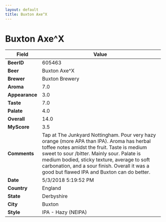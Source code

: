 ```yaml
---
layout: default
title: Buxton Axe^X
---
```


# Buxton Axe^X

| Field         | Value     |
|---------------|-----------|
| **BeerID** | 605463 |
| **Beer** | Buxton Axe^X |
| **Brewer** | Buxton Brewery |
| **Aroma** | 7.0 |
| **Appearance** | 3.0 |
| **Taste** | 7.0 |
| **Palate** | 4.0 |
| **Overall** | 14.0 |
| **MyScore** | 3.5 |
| **Comments** | Tap at The Junkyard Nottingham. Pour very hazy orange &#40;more APA than IPA&#41;. Aroma has herbal toffee notes amidst the fruit. Taste is medium sweet to sour /bitter. Mainly sour. Palate is medium bodied, sticky texture, average to soft carbonation, and a sour finish. Overall it was a good but flawed IPA and Buxton can do better. |
| **Date** | 5/3/2018 5:19:52 PM |
| **Country** | England |
| **State** | Derbyshire |
| **City** | Buxton |
| **Style** | IPA - Hazy (NEIPA) |
